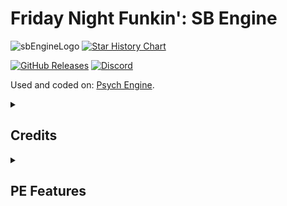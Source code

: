 # Friday Night Funkin': SB Engine
![sbEngineLogo](https://github.com/Stefan2008Git/FNF-SB-Engine/assets/126715034/69f5983a-e492-4ebd-8741-2fd9ea70eb63)
[![Star History Chart](https://api.star-history.com/svg?repos=Stefan2008Git/FNF-SB-Engine&type=Timeline)](https://star-history.com/#Stefan2008Git/FNF-SB-Engine&Timeline)

[![GitHub Releases](https://img.shields.io/github/downloads/Stefan2008Git/FNF-SB-Engine/total?style=flat-square)](https://github.com/Stefan2008Git/FNF-SB-Engine/releases)
[![Discord](https://img.shields.io/discord/1088890563396382720?label=discord)](https://discord.gg/dEf8aK8ygG)

Used and coded on: [Psych Engine](https://gamebanana.com/mods/309789).

<details>
  <summary><h2>Credits</h2></summary>

## SB Engine Credits:

| Avatar | Username | Involvement |
| ------ | -------- | ----------- |
| ![](https://raw.githubusercontent.com/Stefan2008Git/FNF-SB-Engine/main/assets/preload/images/credits/stefan.png) | [Stefan2008](https://www.youtube.com/channel/UC9Nwf21GbaEm_h0Ka9gxZjQ) | Main Programmer of SB Engine.
| ![](https://raw.githubusercontent.com/Stefan2008Git/FNF-SB-Engine/main/assets/preload/images/credits/nury.png) | [Nury2019](https://youtube.com/@Nuury06) | Main Artist of SB Engine.
| ![](https://raw.githubusercontent.com/Stefan2008Git/FNF-SB-Engine/main/assets/preload/images/credits/hutaroz.png) | [Hutaro](https://youtube.com/@hutaroz?si=1-qCf4MucDxMpL12) | Second Main Artist of SB Engine
| ![](https://raw.githubusercontent.com/Stefan2008Git/FNF-SB-Engine/main/assets/preload/images/credits/mays.png) | [MaysLastPlay](https://www.youtube.com/@MaysLastPlay) | Second Programmer of SB Engine.
| ![](https://raw.githubusercontent.com/Stefan2008Git/FNF-SB-Engine/main/assets/preload/images/credits/fearester.png) | [Fearester2008](https://www.youtube.com/@fearester1282) | Third Programmer of SB Engine.
| ![](https://raw.githubusercontent.com/Stefan2008Git/FNF-SB-Engine/main/assets/preload/images/credits/sun.png) | [SunBurn'tTails](https://www.youtube.com/channel/UCooFjEgVBZyTSx_hbcnqclw) | First SB Engine Beta tester.
| ![](https://raw.githubusercontent.com/Stefan2008Git/FNF-SB-Engine/main/assets/preload/images/credits/ali.png) | [Ali Alafandy](https://youtube.com/channel/UClK5uzYLZDUZmbI6O56J-QA) | Second SB Engine Beta tester.
| ![](https://raw.githubusercontent.com/Stefan2008Git/FNF-SB-Engine/main/assets/preload/images/credits/luiz.png) | [Luiz Felipe Playz](https://www.youtube.com/channel/UCb0odiyqDCKje8rlBZGvKBg) | Third SB Engine Beta tester.

## Special credits:
| Avatar | Username | Involvement |
| ------ | -------- | ----------- |
| ![](https://raw.githubusercontent.com/Stefan2008Git/FNF-SB-Engine/main/assets/preload/images/credits/stefan-ro123.png) | [Stefan Ro 123](https://www.youtube.com/channel/UCXVxTNqqrrHLGw_6ulzhfzQ) | Fixed Wiggle effect shaders to run possible on PC and Android.
| ![](https://raw.githubusercontent.com/Stefan2008Git/FNF-SB-Engine/main/assets/preload/images/credits/elgatosinnombre.png) | [Elgatosinnombre](https://www.youtube.com/channel/UCQ7CD5-XkoFMlXbeX_9qG3w) | Made a code for new wiggle effect shaders function to look like from\nPsych Engine 0.5.1 with shaders.
| ![](https://raw.githubusercontent.com/Stefan2008Git/FNF-SB-Engine/main/assets/preload/images/credits/sam.png) | [Sussy Sam](https://www.youtube.com/@sussysam6789) | Maked new icons and new music for SB Engine, but he is not on SB Engine team.
| ![](https://raw.githubusercontent.com/Stefan2008Git/FNF-SB-Engine/main/assets/preload/images/credits/lizzy.png) | [Lizzy Strawbery](https://www.youtube.com/@LizzyStrawberry) | Fixed shaders from Psych Engine 0.5.1 with shaders build.
| ![](https://raw.githubusercontent.com/Stefan2008Git/FNF-SB-Engine/main/assets/preload/images/credits/joalor.png) | [Joalor64](https://www.youtube.com/channel/UC4tRMRL_iAHX5n1qQpHibfg) | For simple main menu and Joalor64 Engine Rewriten.
| ![](https://raw.githubusercontent.com/Stefan2008Git/FNF-SB-Engine/main/assets/preload/images/credits/xale.png) | [JustXale](https://github.com/JustXale) | Main Programmer of Grafex Engine.
| ![](https://raw.githubusercontent.com/Stefan2008Git/FNF-SB-Engine/main/assets/preload/images/credits/tinki.png) | [SquidBowl](https://www.youtube.com/@squidbowl) | For gallery stuff.
| ![](https://raw.githubusercontent.com/Stefan2008Git/FNF-SB-Engine/main/assets/preload/images/credits/mario.png) | [MarioMaster](https://www.youtube.com/channel/UC65m-_5tbYFJ7oRqZzpFBJw) | Created hitbox selector and virtual pad opacity.
| ![](https://raw.githubusercontent.com/Stefan2008Git/FNF-SB-Engine/main/assets/preload/images/credits/beihu.png) | [NF Beihu](https://www.youtube.com/@beihu235) | Created hitbox space for dodge mechanic system on NF Engine.
| ![](https://raw.githubusercontent.com/Stefan2008Git/FNF-SB-Engine/main/assets/preload/images/credits/jigsaw.png) | [M.A. Jigsaw77](https://www.youtube.com/channel/UC2Sk7vtPzOvbVzdVTWrribQ) | Main Programmer of Psych Engine with Android Support.
| ![](https://raw.githubusercontent.com/Stefan2008Git/FNF-SB-Engine/main/assets/preload/images/credits/goldie.png) | [Goldie](https://www.youtube.com/channel/UCjTi9Hfl1Eb5Bgk5gksmsbA) | Old Hitbox and Virtual Pad Artist.

## Psych Engine Credits:
| Avatar | Username | Involvement |
| ------ | -------- | ----------- |
| ![](https://raw.githubusercontent.com/Stefan2008Git/FNF-SB-Engine/main/assets/preload/images/credits/shadowmario.png) | [Shadow Mario](https://twitter.com/Shadow_Mario_) | Main Psych Engine Programmer.
| ![](https://raw.githubusercontent.com/Stefan2008Git/FNF-SB-Engine/main/assets/preload/images/credits/riveren.png) | [RiverOaken](https://twitter.com/RiverOaken) | Main Artist of Psych Engine.

## Former Engine members:
| Avatar | Username | Involvement |
| ------ | -------- | ----------- |
| ![](https://raw.githubusercontent.com/Stefan2008Git/FNF-SB-Engine/main/assets/preload/images/credits/bb.png) | [bb-panzu](https://twitter.com/bbsub3) | Ex-Programmer of Psych Engine.

## Engine Contributors:
| Avatar | Username | Involvement |
| ------ | -------- | ----------- |
| ![](https://raw.githubusercontent.com/Stefan2008Git/FNF-SB-Engine/main/assets/preload/images/credits/flicky.png) | [iFlicky](https://twitter.com/flicky_i) | Composer of Psync and Tea Time. Made the Dialogue Sounds.
| ![](https://raw.githubusercontent.com/Stefan2008Git/FNF-SB-Engine/main/assets/preload/images/credits/mastereric.png) | [EliteMasterEric](https://twitter.com/EliteMasterEric) | Runtime Shaders support.
| ![](https://raw.githubusercontent.com/Stefan2008Git/FNF-SB-Engine/main/assets/preload/images/credits/proxy.png) | [PolybiusProxy](https://twitter.com/polybiusproxy) | .MP4 Video Loader Library (hxCodec).
| ![](https://raw.githubusercontent.com/Stefan2008Git/FNF-SB-Engine/main/assets/preload/images/credits/sqirra.png) | [SqirraRNG](https://twitter.com/gedehari) | Crash Handler and Base code for Chart Editor's Waveform.
| ![](https://raw.githubusercontent.com/Stefan2008Git/FNF-SB-Engine/main/assets/preload/images/credits/kade.png) | [Kade Dev](https://twitter.com/kade0912) | Fixed some cool stuff on Chart Editor and other PRs.
| ![](https://raw.githubusercontent.com/Stefan2008Git/FNF-SB-Engine/main/assets/preload/images/credits/keoiki.png) | [Keoiki](https://twitter.com/Keoiki_) | Note Splash Animations.
| ![](https://raw.githubusercontent.com/Stefan2008Git/FNF-SB-Engine/main/assets/preload/images/credits/superpowers04.png) | [Superpowers04](https://twitter.com/superpowers04) | LUA JIT Fork.
| ![](https://raw.githubusercontent.com/Stefan2008Git/FNF-SB-Engine/main/assets/preload/images/credits/smokey.png) | [Smokey](https://twitter.com/Smokey_5_) | Sprite Atlas Support.
</details>

<details>
  <summary><h2>PE Features</h2></summary>
# Features

## Attractive animated dialogue boxes:

![](https://user-images.githubusercontent.com/44785097/127706669-71cd5cdb-5c2a-4ecc-871b-98a276ae8070.gif)


## Mod Support
* Probably one of the main points of this engine, you can code in .lua files outside of the source code, making your own weeks without even messing with the source!
* Comes with a Mod Organizing/Disabling Menu.


## Atleast one change to every week:
### Week 1:
  * New Dad Left sing sprite
  * Unused stage lights are now used
  * Dad Battle has a spotlight effect for the breakdown
### Week 2:
  * Both BF and Skid & Pump does "Hey!" animations
  * Thunders does a quick light flash and zooms the camera in slightly
  * Added a quick transition/cutscene to Monster
### Week 3:
  * BF does "Hey!" during Philly Nice
  * Blammed has a cool new colors flash during that sick part of the song
### Week 4:
  * Better hair physics for Mom/Boyfriend (Maybe even slightly better than Week 7's :eyes:)
  * Henchmen die during all songs. Yeah :(
### Week 5:
  * Bottom Boppers and GF does "Hey!" animations during Cocoa and Eggnog
  * On Winter Horrorland, GF bops her head slower in some parts of the song.
### Week 6:
  * On Thorns, the HUD is hidden during the cutscene
  * Also there's the Background girls being spooky during the "Hey!" parts of the Instrumental

## Cool new Chart Editor changes and countless bug fixes
![](https://github.com/ShadowMario/FNF-PsychEngine/blob/main/docs/img/chart.png?raw=true)
* You can now chart "Event" notes, which are bookmarks that trigger specific actions that usually were hardcoded on the vanilla version of the game.
* Your song's BPM can now have decimal values
* You can manually adjust a Note's strum time if you're really going for milisecond precision
* You can change a note's type on the Editor, it comes with five example types:
  * Alt Animation: Forces an alt animation to play, useful for songs like Ugh/Stress
  * Hey: Forces a "Hey" animation instead of the base Sing animation, if Boyfriend hits this note, Girlfriend will do a "Hey!" too.
  * Hurt Notes: If Boyfriend hits this note, he plays a miss animation and loses some health.
  * GF Sing: Rather than the character hitting the note and singing, Girlfriend sings instead.
  * No Animation: Character just hits the note, no animation plays.

## Multiple editors to assist you in making your own Mod
![Screenshot_3](https://user-images.githubusercontent.com/44785097/144629914-1fe55999-2f18-4cc1-bc70-afe616d74ae5.png)
* Working both for Source code modding and Downloaded builds!

## Story mode menu rework:
![](https://i.imgur.com/UB2EKpV.png)
* Added a different BG to every song (less Tutorial)
* All menu characters are now in individual spritesheets, makes modding it easier.

## Credits menu
![Screenshot_1](https://user-images.githubusercontent.com/44785097/144632635-f263fb22-b879-4d6b-96d6-865e9562b907.png)
* You can add a head icon, name, description and a Redirect link for when the player presses Enter while the item is currently selected.

## Awards/Achievements
* The engine comes with 16 example achievements that you can mess with and learn how it works (Check Achievements.hx and search for "checkForAchievement" on PlayState.hx)

## Options menu:
* You can change Note colors, Delay and Combo Offset, Controls and Preferences there.
 * On Preferences you can toggle Downscroll, Middlescroll, Anti-Aliasing, Framerate, Low Quality, Note Splashes, Flashing Lights, etc.

## Other gameplay features:
* When the enemy hits a note, their strum note also glows.
* Lag doesn't impact the camera movement and player icon scaling anymore.
* Some stuff based on Week 7's changes has been put in (Background colors on Freeplay, Note splashes)
* You can reset your Score on Freeplay/Story Mode by pressing Reset button.
* You can listen to a song or adjust Scroll Speed/Damage taken/etc. on Freeplay by pressing Space.
* You can enable "Combo Stacking" in Gameplay Options. This causes the combo sprites to just be one sprite with an animation rather than sprites spawning each note hit.
</details>

